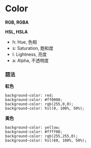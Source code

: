 # Color

**RGB, RGBA**

**HSL, HSLA**

* h: Hue, 色相
* s: Saturation, 飽和度
* l: Lightness, 亮度
* a: Alpha, 不透明度

### 語法

**紅色**

```
background-color: red;
background-color: #ff0000;
background-color: rgb(255,0,0);
background-color: hsl(0, 100%, 50%);
```

**黃色**

```
background-color: yellow;
background-color: #ffff00;
background-color: rgb(255,255,0);
background-color: hsl(60, 100%, 50%);
```
